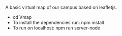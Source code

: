 A basic virtual map of our campus based on leafletjs.

<ul>
<li> cd Vmap </li>
<li>To install the dependencies run: npm install</li>
<li>To run on localhost: npm run server-node</li>
</ul>
